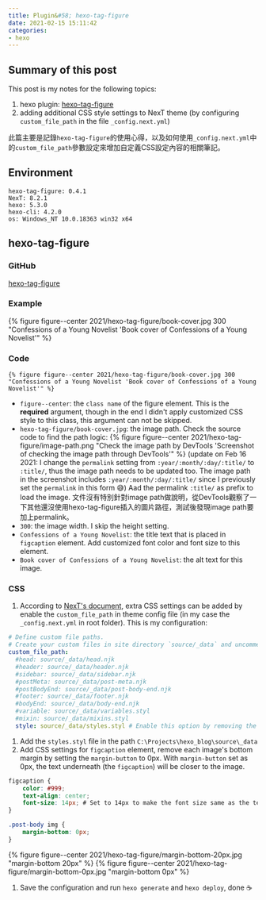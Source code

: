 ```yaml
---
title: Plugin&#58; hexo-tag-figure
date: 2021-02-15 15:11:42
categories:
- hexo
---
```


## Summary of this post
This post is my notes for the following topics:
1. hexo plugin: [hexo-tag-figure](https://github.com/chawyehsu/hexo-tag-figure)
1. adding additional CSS style settings to NexT theme (by configuring `custom_file_path` in the file `_config.next.yml`)

此篇主要是記錄`hexo-tag-figure`的使用心得，以及如何使用`_config.next.yml`中的`custom_file_path`參數設定來增加自定義CSS設定內容的相關筆記。


## Environment
```
hexo-tag-figure: 0.4.1
NexT: 8.2.1
hexo: 5.3.0
hexo-cli: 4.2.0
os: Windows_NT 10.0.18363 win32 x64
```


## hexo-tag-figure
### GitHub
[hexo-tag-figure](https://github.com/chawyehsu/hexo-tag-figure)


### Example
{% figure figure--center 2021/hexo-tag-figure/book-cover.jpg 300 "Confessions of a Young Novelist 'Book cover of Confessions of a Young Novelist'" %}

### Code
```
{% figure figure--center 2021/hexo-tag-figure/book-cover.jpg 300 "Confessions of a Young Novelist 'Book cover of Confessions of a Young Novelist'" %}
```
- `figure--center`: the `class name` of the figure element.
    This is the **required** argument, though in the end I didn't apply customized CSS style to this class, this argument can not be skipped.
- `hexo-tag-figure/book-cover.jpg`: the image path.
    Check the source code to find the path logic:
    {% figure figure--center 2021/hexo-tag-figure/image-path.png "Check the image path by DevTools 'Screenshot of checking the image path through DevTools'" %}
    (update on Feb 16 2021: I change the `permalink` setting from `:year/:month/:day/:title/` to `:title/`, thus the image path needs to be updated too. The image path in the screenshot includes `:year/:month/:day/:title/` since I previously set the `permalink` in this form 😅)
    Aad the permalink `:title/` as prefix to load the image.
    文件沒有特別針對image path做說明，從DevTools觀察了一下其他還沒使用hexo-tag-figure插入的圖片路徑，測試後發現image path要加上permalink。
- `300`: the image width. I skip the height setting.
- `Confessions of a Young Novelist`: the title text that is placed in `figcaption` element.
    Add customized font color and font size to this element.
- `Book cover of Confessions of a Young Novelist`: the alt text for this image.

### CSS
1. According to [NexT's document](https://theme-next.js.org/docs/advanced-settings/custom-files.html), extra CSS settings can be added by enable the `custom_file_path` in theme config file (in my case the `_config.next.yml` in root folder). This is my configuration:
```YAML
# Define custom file paths.
# Create your custom files in site directory `source/_data` and uncomment needed files below.
custom_file_path:
  #head: source/_data/head.njk
  #header: source/_data/header.njk
  #sidebar: source/_data/sidebar.njk
  #postMeta: source/_data/post-meta.njk
  #postBodyEnd: source/_data/post-body-end.njk
  #footer: source/_data/footer.njk
  #bodyEnd: source/_data/body-end.njk
  #variable: source/_data/variables.styl
  #mixin: source/_data/mixins.styl
  style: source/_data/styles.styl # Enable this option by removing the '#' in the beginning of the line
```
1. Add the `styles.styl` file in the path `C:\Projects\hexo_blog\source\_data`
1. Add CSS settings for `figcaption` element, remove each image's bottom margin by setting the `margin-button` to 0px. With `margin-button` set as 0px, the text underneath (the `figcaption`) will be closer to the image.
```CSS
figcaption {
    color: #999;
    text-align: center;
    font-size: 14px; # Set to 14px to make the font size same as the text in table of content
}

.post-body img {
    margin-bottom: 0px;
}
```
{% figure figure--center 2021/hexo-tag-figure/margin-bottom-20px.jpg "margin-bottom 20px" %}
{% figure figure--center 2021/hexo-tag-figure/margin-bottom-0px.jpg "margin-bottom 0px" %}
1. Save the configuration and run `hexo generate` and `hexo deploy`, done ☕